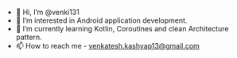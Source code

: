- 👋 Hi, I’m @venki131
- 👀 I’m interested in Android application development.
- 🌱 I’m currently learning Kotlin, Coroutines and clean Architecture pattern.
- 📫 How to reach me  - venkatesh.kashyap13@gmail.com

<!---
venki131/venki131 is a ✨ special ✨ repository because its `README.md` (this file) appears on your GitHub profile.
You can click the Preview link to take a look at your changes.
--->
